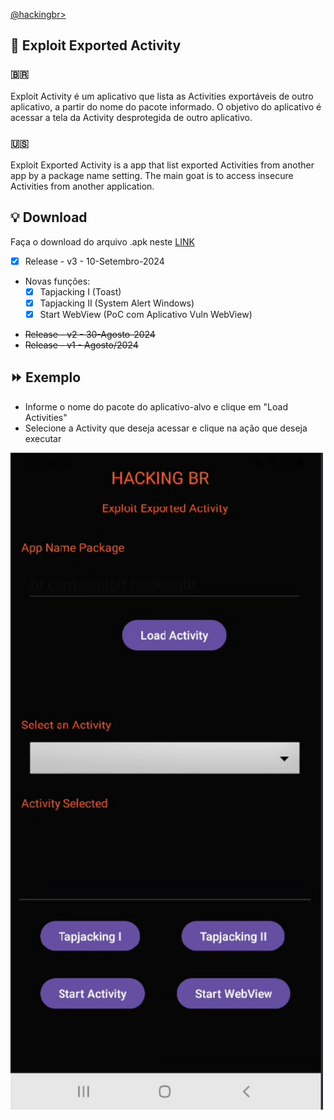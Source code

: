<p align="left">
    <a href="https://github.com/carineconstantino/hackingbr">@hackingbr></a>
</p>

## 👾 Exploit Exported Activity
### 🇧🇷
Exploit Activity é um aplicativo que lista as Activities exportáveis de outro aplicativo, a partir do nome do pacote informado. 
O objetivo do aplicativo é acessar a tela da Activity desprotegida de outro aplicativo. 

### 🇺🇸
Exploit Exported Activity is a app that list exported Activities from another app by a package name setting. 
The main goat is to access insecure Activities from another application. 

## :bulb: Download
Faça o download do arquivo .apk neste [LINK](https://github.com/carineconstantino/hacking_br/blob/main/Mobile/Android/Exploit-Exported-Activity/exploitactivity.apk)

- [x] Release - v3 - 10-Setembro-2024
+ Novas funções:
  - [x] Tapjacking I (Toast)
  - [x] Tapjacking II (System Alert Windows)
  - [x] Start WebView (PoC com Aplicativo Vuln WebView)
  
- ~~Release - v2 - 30-Agosto-2024~~
- ~~Release - v1 - Agosto/2024~~

## ⏩ Exemplo

- Informe o nome do pacote do aplicativo-alvo e clique em "Load Activities"
- Selecione a Activity que deseja acessar e clique na ação que deseja executar

<p align="left">
    <img width="500" src="exploit-exported-activity.png"><p></p>
</p>

#


